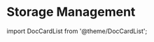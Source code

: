 ﻿---
description: Manage and optimize storage usage across your Microsoft 365 environment with Syskit Point.
---

# Storage Management

import DocCardList from '@theme/DocCardList';

<DocCardList />